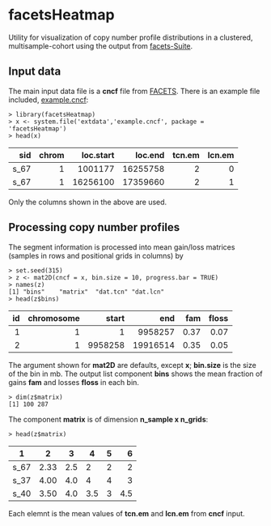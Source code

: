 # facetsHeatmap
Utility for visualization of copy number profile distributions in a clustered, multisample-cohort using 
the output from [facets-Suite](https://github.com/mskcc/facets-suite).

## Input data

The main input data file is a **cncf** file from [FACETS](https://github.com/mskcc/facets). 
There is an example file included,
[example.cncf](https://github.com/mskcc/facetsHeatmap/blob/inst/extdata/example.cncf):


    > library(facetsHeatmap)
    > x <- system.file('extdata','example.cncf', package = 'facetsHeatmap')
    > head(x)

sid          | chrom    | loc.start   | loc.end  | tcn.em    | lcn.em
-----------: | -------: | ----------: | -------: | --------: | --------:
s_67         | 1        | 1001177     | 16255758 | 2         |  0
s_67         | 1        | 16256100    | 17359660 | 2         |  1


Only the columns shown in the above are used.

## Processing copy number profiles

The segment information is processed into mean gain/loss matrices (samples in rows and positional grids in
columns) by

    > set.seed(315)
    > z <- mat2D(cncf = x, bin.size = 10, progress.bar = TRUE)
    > names(z)
    [1] "bins"    "matrix"  "dat.tcn" "dat.lcn"
    > head(z$bins)
    
id         | chromosome     | start    | end      |    fam   | floss
---------: | -------------: | -------: | -------: | -------: | -----:
1          |          1     |       1  |  9958257 |    0.37  |   0.07
2          |          1     | 9958258  | 19916514 |    0.35  |   0.05

The argument shown for **mat2D** are defaults, except **x**; **bin.size** is the size of the bin in mb. 
The output list component **bins** shows the mean fraction of gains **fam** and losses **floss** in each bin.

    > dim(z$matrix)
    [1] 100 287

The component **matrix** is of dimension **n_sample x n_grids**: 

    > head(z$matrix)
    
1         |     2   |   3  |   4  |    5  |   6 
--------- | ------- | ---- | ---- | ----: | ----: 
s_67      |  2.33   | 2.5  |   2  |    2  |   2  
s_37      |  4.00   | 4.0  |   4  |    4  |   3  
s_40      |  3.50   | 4.0  |  3.5 |    3  | 4.5

Each elemnt is the mean values of **tcn.em** and **lcn.em** from **cncf** input.

